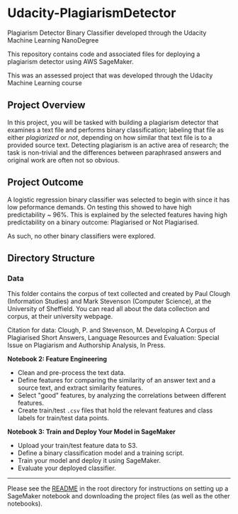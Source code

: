 # Udacity-PlagiarismDetector
Plagiarism Detector Binary Classifier developed through the Udacity Machine Learning NanoDegree

This repository contains code and associated files for deploying a plagiarism detector using AWS SageMaker.

This was an assessed project that was developed through the Udacity Machine Learning course

## Project Overview

In this project, you will be tasked with building a plagiarism detector that examines a text file and performs binary classification; labeling that file as either *plagiarized* or *not*, depending on how similar that text file is to a provided source text. Detecting plagiarism is an active area of research; the task is non-trivial and the differences between paraphrased answers and original work are often not so obvious.

## Project Outcome

A logistic regression binary classifier was selected to begin with since it has low peformance demands. On testing this showed to have high predictability ~ 96%. This is explained by the selected features having high predictability on a binary outcome: Plagiarised or Not Plagiarised.

As such, no other binary classifiers were explored.


## Directory Structure

### Data

This folder contains the corpus of text collected and created by  Paul Clough (Information Studies) and Mark Stevenson (Computer Science), at the University of Sheffield. You can read all about the data collection and corpus, at their university webpage.

Citation for data: Clough, P. and Stevenson, M. Developing A Corpus of Plagiarised Short Answers, Language Resources and Evaluation: Special Issue on Plagiarism and Authorship Analysis, In Press. 

**Notebook 2: Feature Engineering**

* Clean and pre-process the text data.
* Define features for comparing the similarity of an answer text and a source text, and extract similarity features.
* Select "good" features, by analyzing the correlations between different features.
* Create train/test `.csv` files that hold the relevant features and class labels for train/test data points.

**Notebook 3: Train and Deploy Your Model in SageMaker**

* Upload your train/test feature data to S3.
* Define a binary classification model and a training script.
* Train your model and deploy it using SageMaker.
* Evaluate your deployed classifier.

---

Please see the [README](https://github.com/udacity/ML_SageMaker_Studies/tree/master/README.md) in the root directory for instructions on setting up a SageMaker notebook and downloading the project files (as well as the other notebooks).
